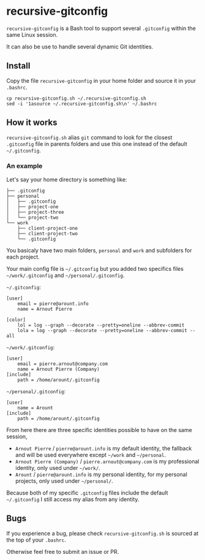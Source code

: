 recursive-gitconfig
===================

`recursive-gitconfig` is a Bash tool to support several `.gitconfig` within the same Linux session.

It can also be use to handle several dynamic Git identities.


Install
-------

Copy the file `recursive-gitconfig` in your home folder and source it in your `.bashrc`.


    cp recursive-gitconfig.sh ~/.recursive-gitconfig.sh
	sed -i '1asource ~/.recursive-gitconfig.sh\n' ~/.bashrc


How it works
------------

`recursive-gitconfig.sh` alias `git` command to look for the closest `.gitconfig` file in parents folders and use this one instead of the default `~/.gitconfig`.

### An example

Let's say your home directory is something like:

	├── .gitconfig
	├── personal
	│   ├── .gitconfig
	│   ├── project-one
	│   ├── project-three
	│   └── project-two
	└── work
	    ├── client-project-one
	    ├── client-project-two
	    └── .gitconfig

You basicaly have two main folders, `personal` and `work` and subfolders for each project.

Your main config file is `~/.gitconfig` but you added two specifics files `~/work/.gitconfig` and `~/personal/.gitconfig`.


`~/.gitconfig`:


	[user]
		email = pierre@arount.info
		name = Arnout Pierre

	[color]
		lol = log --graph --decorate --pretty=oneline --abbrev-commit
		lola = log --graph --decorate --pretty=oneline --abbrev-commit --all



`~/work/.gitconfig`:


	[user]
		email = pierre.arnout@company.com
		name = Arnout Pierre (Company)
	[include]
		path = /home/arount/.gitconfig



`~/personal/.gitconfig`:


    [user]
		name = Arount
	[include]
		path = /home/arount/.gitconfig


From here there are three specific identities possible to have on the same session,


 + `Arnout Pierre` / `pierre@arount.info` is my default identity, the fallback and will be used everywhere except `~/work` and `~/personal`.
 + `Arnout Pierre (Company)` / `pierre.arnout@company.com` is my professional identity, only used under `~/work/`.
 + `Arount` / `pierre@arount.info` is my personal identity, for my personal projects, only used under `~/personal/`.


Because both of my specific `.gitconfig` files include the default `~/.gitconfig` I still access my alias from any identity.


Bugs
----

If you experience a bug, please check `recursive-gitconfig.sh` is sourced at the top of your `.bashrc`.

Otherwise feel free to submit an issue or PR.

